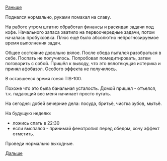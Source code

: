 [Раньше](2015.08.06.md)

Поднался нормально, руками помахал на славу.

На работе утром штатно обработал финансы и раскидал задачи под кофе.
Начального запаса хватило на первоочередные задачи, потом началась пробуксовка. Плюс ещё было абсолютно непрогнозируемое время выполнения задач.

Общее состояние довольно вялое.
После обеда пытался разобраться в себе. Поспать не получилось. Попробовал помедитировать, затем поговорить с собой. Пришёл к выводу, что это вялотекущая истерика и принял афобазол.
Особого эффекта не получилось.

В оставшееся время гонял TIS-100.

Похоже что это была банальная усталость.
Домой пришел - отъелся, т.к. падающий вес меня начинает просто пугать.

На сегодня:
добей вечерние дела: посуда, бритьё, чистка зубов, мытьё.

На будущую неделю:
 - ложись спать в 22:30
 - если выспался - принимай фенотропил перед обедом, хочу эффект отметить.

Проведи нормально выходные.

[Дальше](2015.08.10.md)